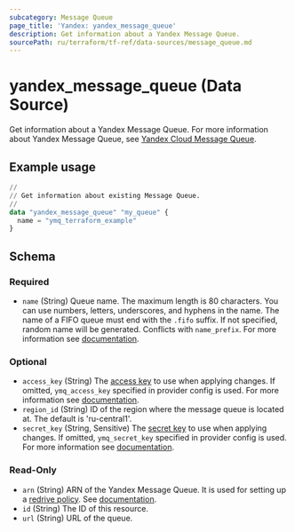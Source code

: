 ```yaml
---
subcategory: Message Queue
page_title: 'Yandex: yandex_message_queue'
description: Get information about a Yandex Message Queue.
sourcePath: ru/terraform/tf-ref/data-sources/message_queue.md
---
```


# yandex_message_queue (Data Source)

Get information about a Yandex Message Queue. For more information about Yandex Message Queue, see [Yandex Cloud Message Queue](https://yandex.cloud/docs/message-queue).

## Example usage

```terraform
//
// Get information about existing Message Queue.
//
data "yandex_message_queue" "my_queue" {
  name = "ymq_terraform_example"
}
```

<!-- schema generated by tfplugindocs -->
## Schema

### Required

- `name` (String) Queue name. The maximum length is 80 characters. You can use numbers, letters, underscores, and hyphens in the name. The name of a FIFO queue must end with the `.fifo` suffix. If not specified, random name will be generated. Conflicts with `name_prefix`. For more information see [documentation](https://yandex.cloud/docs/message-queue/api-ref/queue/CreateQueue).

### Optional

- `access_key` (String) The [access key](https://yandex.cloud/docs/iam/operations/sa/create-access-key) to use when applying changes. If omitted, `ymq_access_key` specified in provider config is used. For more information see [documentation](https://yandex.cloud/docs/message-queue/quickstart).
- `region_id` (String) ID of the region where the message queue is located at. The default is 'ru-central1'.
- `secret_key` (String, Sensitive) The [secret key](https://yandex.cloud/docs/iam/operations/sa/create-access-key) to use when applying changes. If omitted, `ymq_secret_key` specified in provider config is used. For more information see [documentation](https://yandex.cloud/docs/message-queue/quickstart).

### Read-Only

- `arn` (String) ARN of the Yandex Message Queue. It is used for setting up a [redrive policy](https://yandex.cloud/docs/message-queue/concepts/dlq). See [documentation](https://yandex.cloud/docs/message-queue/api-ref/queue/SetQueueAttributes).
- `id` (String) The ID of this resource.
- `url` (String) URL of the queue.

